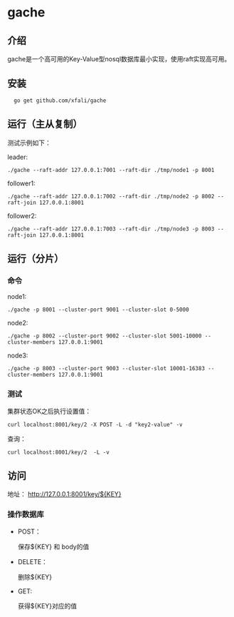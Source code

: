 # gache

## 介绍 

  gache是一个高可用的Key-Value型nosql数据库最小实现，使用raft实现高可用。

## 安装

```
  go get github.com/xfali/gache
```

## 运行（主从复制）

测试示例如下：

leader:
```
./gache --raft-addr 127.0.0.1:7001 --raft-dir ./tmp/node1 -p 8001
```

follower1:
```
./gache --raft-addr 127.0.0.1:7002 --raft-dir ./tmp/node2 -p 8002 --raft-join 127.0.0.1:8001
```

follower2:
```
./gache --raft-addr 127.0.0.1:7003 --raft-dir ./tmp/node3 -p 8003 --raft-join 127.0.0.1:8001
```

## 运行（分片）

### 命令
node1:
```
./gache -p 8001 --cluster-port 9001 --cluster-slot 0-5000
```

node2:
```
./gache -p 8002 --cluster-port 9002 --cluster-slot 5001-10000 --cluster-members 127.0.0.1:9001
```

node3:
```
./gache -p 8003 --cluster-port 9003 --cluster-slot 10001-16383 --cluster-members 127.0.0.1:9001
```

### 测试

集群状态OK之后执行设置值：
```
curl localhost:8001/key/2 -X POST -L -d "key2-value" -v
```
查询：
```
curl localhost:8001/key/2  -L -v
```

## 访问

地址：
http://127.0.0.1:8001/key/${KEY}

### 操作数据库

* POST：

   保存${KEY} 和 body的值
   
* DELETE：

   删除${KEY}
   
* GET:
  
   获得${KEY}对应的值
